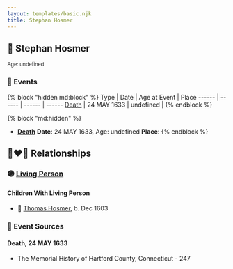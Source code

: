 ```yaml
---
layout: templates/basic.njk
title: Stephan Hosmer
---
```

## 🔵 Stephan Hosmer
<small>Age: undefined</small>

### 📆 Events

{% block "hidden md:block" %}
Type | Date | Age at Event | Place
------ | ------ | ------ | ------
[Death](#event-event-2) | 24 MAY 1633 | undefined |
{% endblock %}

{% block "md:hidden" %}
- **[Death](#event-event-2)**
**Date**: 24 MAY 1633, Age: undefined
**Place**:
{% endblock %}

## 👩‍❤️‍👨 Relationships

### 🟣 [Living Person](/people/7/77992256)

#### Children With Living Person
* 🔵 [Thomas Hosmer](/people/7/70805658), b. Dec 1603
### 📰 Event Sources

#### <a id="event-event-2"></a> Death, 24 MAY 1633
* The Memorial History of Hartford County, Connecticut  - 247